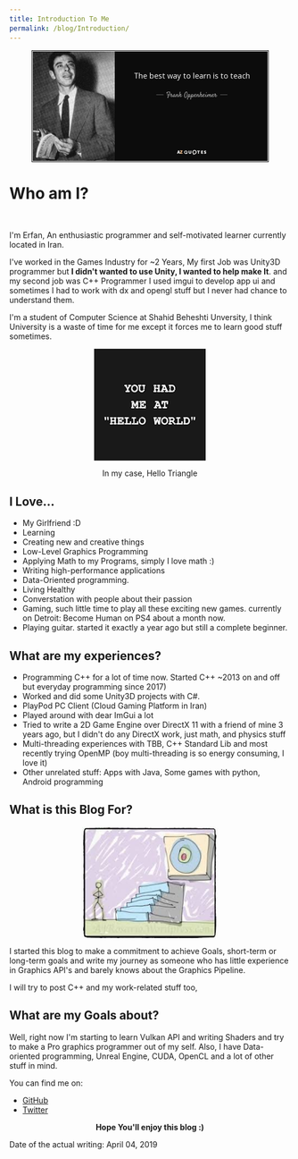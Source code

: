 ```yaml
---
title: Introduction To Me
permalink: /blog/Introduction/
---
```


<p align="center">
<img src="https://raw.githubusercontent.com/Erfan-Ahmadi/erfan-ahmadi.github.io/master/images/Introduction/teach2.jpg" align="center" alt="" height="200" hspace="20"/>
</p>

# Who am I? 

<p align="center">
<img src="https://avatars0.githubusercontent.com/u/10983665?s=400&u=8e7ec11b2e3ab1ed96ee4103e3ff16711e2316b4&v=4" align="center" alt="" height="250" hspace="20"/>
</p>

I'm Erfan,
An enthusiastic programmer and self-motivated learner currently located in Iran.

I've worked in the Games Industry for ~2 Years, My first Job was Unity3D programmer but **I didn't wanted to use Unity, I wanted to help make It**.
and my second job was C++ Programmer I used imgui to develop app ui and sometimes I had to work with dx and opengl stuff but I never had chance to understand them.


I'm a student of Computer Science at Shahid Beheshti Unversity, I think University is a waste of time for me except it forces me to learn good stuff sometimes.

<p align="center">
<img src="https://raw.githubusercontent.com/Erfan-Ahmadi/erfan-ahmadi.github.io/master/images/Introduction/download.png" align="center" alt="" height="200" hspace="20"/>
</p>
<p align="center">
In my case, Hello Triangle
</p>



## I Love...
- My Girlfriend :D
- Learning 
- Creating new and creative things
- Low-Level Graphics Programming
- Applying Math to my Programs, simply I love math :) 
- Writing high-performance applications 
- Data-Oriented programming.
- Living Healthy
- Converstation with people about their passion
- Gaming, such little time to play all these exciting new games. currently on Detroit: Become Human on PS4 about a month now.
- Playing guitar. started it exactly a year ago but still a complete beginner.

## What are my experiences?
- Programming C++ for a lot of time now. Started  C++ ~2013 on and off but everyday programming since 2017)
- Worked and did some Unity3D projects with C#.
- PlayPod PC Client (Cloud Gaming Platform in Iran)
- Played around with dear ImGui a lot
- Tried to write a 2D Game Engine over DirectX 11 with a friend of mine 3 years ago, but I didn't do any DirectX work, just math, and physics stuff
- Multi-threading experiences with TBB, C++ Standard Lib and most recently trying OpenMP (boy multi-threading is so energy consuming, I love it)
- Other unrelated stuff: Apps with Java, Some games with python, Android programming

## What is this Blog For? 

<p align="center">
<img src="https://raw.githubusercontent.com/Erfan-Ahmadi/erfan-ahmadi.github.io/master/images/Introduction/images.jpg" align="center" alt="" height="200" hspace="20"/>
</p>

I started this blog to make a commitment to achieve Goals, short-term or long-term goals and write my journey as someone who has little experience in Graphics API's and barely knows about the Graphics Pipeline.

I will try to post C++ and my work-related stuff too,

## What are my Goals about?

Well, right now I'm starting to learn Vulkan API and writing Shaders and try to make a Pro graphics programmer out of my self. Also, I have Data-oriented programming, Unreal Engine, CUDA, OpenCL and a lot of other stuff in mind.

You can find me on:
- [GitHub](https://github.com/Erfan-Ahmadi)
- [Twitter](https://twitter.com/ahmadierfan999)
<p align="center">
<b>
 Hope You'll enjoy this blog :)
</b>
</p>


Date of the actual writing: April 04, 2019
